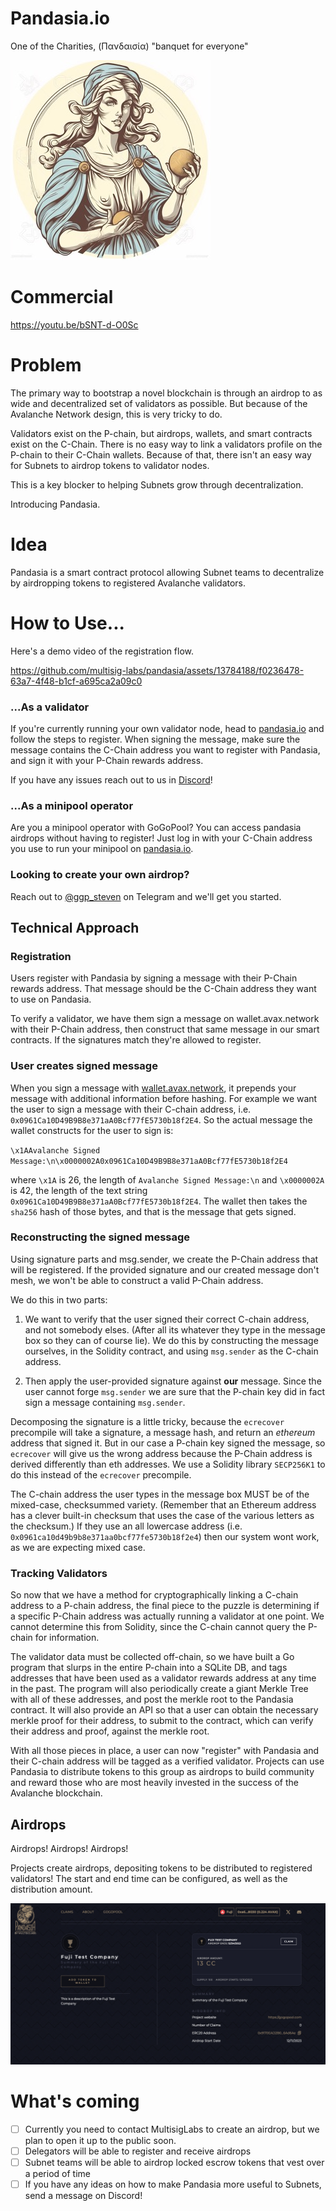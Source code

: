 # Pandasia.io

One of the Charities, (Πανδαισία) "banquet for everyone"

![Pandasia](docs/pandasia.jpg)

# Commercial
https://youtu.be/bSNT-d-O0Sc

# Problem

The primary way to bootstrap a novel blockchain is through an airdrop to as wide and decentralized set of validators as possible. But because of the Avalanche Network design, this is very tricky to do. 

Validators exist on the P-chain, but airdrops, wallets, and smart contracts exist on the C-Chain. There is no easy way to link a validators profile on the P-chain to their C-Chain wallets. Because of that, there isn't an easy way for Subnets to airdrop tokens to validator nodes. 

This is a key blocker to helping Subnets grow through decentralization.

Introducing Pandasia.

# Idea

Pandasia is a smart contract protocol allowing Subnet teams to decentralize by airdropping tokens to registered Avalanche validators. 

# How to Use...

Here's a demo video of the registration flow. 

https://github.com/multisig-labs/pandasia/assets/13784188/f0236478-63a7-4f48-b1cf-a695ca2a09c0

### ...As a validator

If you're currently running your own validator node, head to [pandasia.io](https://pandasia.io)
and follow the steps to register. When signing the message, make sure the message contains the C-Chain address
you want to register with Pandasia, and sign it with your P-Chain rewards address.

If you have any issues reach out to us in [Discord](https://discord.gg/5bXrj6tc)!

### ...As a minipool operator

Are you a minipool operator with GoGoPool? You can access pandasia airdrops without having to register! Just log in with
your C-Chain address you use to run your minipool on [pandasia.io](https://pandasia.io).

### Looking to create your own airdrop?

Reach out to [@ggp_steven](https://t.me/ggp_steven) on Telegram and we'll get you started. 

## Technical Approach

### Registration

Users register with Pandasia by signing a message with their P-Chain rewards address. That message should be
the C-Chain address they want to use on Pandasia.

To verify a validator, we have them sign a message on wallet.avax.network with their P-Chain address, then construct
that same message in our smart contracts. If the signatures match they're allowed to register.

### User creates signed message

When you sign a message with [wallet.avax.network](https://wallet.avax.network), it prepends your message with additional information before hashing. For example we want the user to sign a message with their C-chain address, i.e. `0x0961Ca10D49B9B8e371aA0Bcf77fE5730b18f2E4`. So the actual message the wallet constructs for the user to sign is:

`\x1AAvalanche Signed Message:\n\x0000002A0x0961Ca10D49B9B8e371aA0Bcf77fE5730b18f2E4`

where `\x1A` is 26, the length of `Avalanche Signed Message:\n` and `\x0000002A` is 42, the length of the text string `0x0961Ca10D49B9B8e371aA0Bcf77fE5730b18f2E4`. The wallet then takes the `sha256` hash of those bytes, and that is the message that gets signed.

### Reconstructing the signed message

Using signature parts and msg.sender, we create the P-Chain address that will be registered. If the provided signature
and our created message don't mesh, we won't be able to construct a valid P-Chain address.

We do this in two parts:

1. We want to verify that the user signed their correct C-chain address, and not somebody elses. (After all its
   whatever they type in the message box so they can of course lie). We do this by constructing the message ourselves, in
   the Solidity contract, and using `msg.sender` as the C-chain address.

2. Then apply the user-provided signature against **our** message. Since the user cannot forge `msg.sender` we are sure that the P-chain key did in fact sign a message containing `msg.sender`.

Decomposing the signature is a little tricky, because the `ecrecover` precompile will take a signature, a message hash, and return an _ethereum_ address that signed it. But in our case a P-chain key signed the message, so `ecrecover` will give us the wrong address because the P-Chain address is derived differently than eth addresses.
We use a Solidity library `SECP256K1` to do this instead of the `ecrecover` precompile.

The C-chain address the user types in the message box MUST be of the mixed-case, checksummed variety. (Remember that an
Ethereum address has a clever built-in checksum that uses the case of the various letters as the checksum.) If they use
an all lowercase address (i.e. `0x0961ca10d49b9b8e371aa0bcf77fe5730b18f2e4`) then our system wont work, as we are
expecting mixed case.

### Tracking Validators

So now that we have a method for cryptographically linking a C-chain address to a P-chain address, the final piece to the
puzzle is determining if a specific P-Chain address was actually running a validator at one point. We cannot determine
this from Solidity, since the C-chain cannot query the P-chain for information.

The validator data must be collected off-chain, so we have built a Go program that slurps in the entire P-chain into a
SQLite DB, and tags addresses that have been used as a validator rewards address at any time in the past. The program
will also periodically create a giant Merkle Tree with all of these addresses, and post the merkle root to the Pandasia
contract. It will also provide an API so that a user can obtain the necessary merkle proof for their address, to submit
to the contract, which can verify their address and proof, against the merkle root.

With all those pieces in place, a user can now "register" with Pandasia and their C-chain address will be tagged as a verified validator. Projects can use Pandasia to distribute tokens to this group as airdrops to build community and reward those who are most heavily invested in the success of the Avalanche blockchain.

## Airdrops

Airdrops! Airdrops! Airdrops!

Projects create airdrops, depositing tokens to be distributed to registered validators!
The start and end time can be configured, as well as the distribution amount.

![](docs/airdrop.png)

# What's coming

- [ ] Currently you need to contact MultisigLabs to create an airdrop, but we plan to open it up to the public soon.
- [ ] Delegators will be able to register and receive airdrops
- [ ] Subnet teams will be able to airdrop locked escrow tokens that vest over a period of time
- [ ] If you have any ideas on how to make Pandasia more useful to Subnets, send a message on Discord! 
